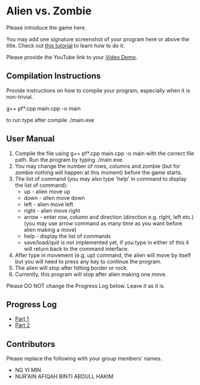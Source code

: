 # Alien vs. Zombie

Please introduce the game here.

You may add one signature screenshot of your program here or above the title. Check out [this tutorial](https://www.digitalocean.com/community/tutorials/markdown-markdown-images) to learn how to do it.

Please provide the YouTube link to your [Video Demo]([https://youtu.be/c01ivuqSbBc]).

## Compilation Instructions

Provide instructions on how to compile your program, especially when it is non-trivial.

g++ pf\*.cpp main.cpp -o main

to run type after compile ./main.exe

## User Manual

1. Compile the file using g++ pf\*.cpp main.cpp -o main with the correct file path. Run the program by typing ./main.exe.
2. You may change the number of rows, columns and zombie (but for zombie nothing will happen at this moment) before the game starts.
3. The list of command (you may also type 'help' in command to display the list of command):
    - up - alien move up
    - down - alien move down
    - left - alien move left
    - right - alien move right
    - arrow - enter row, column and direction (direction e.g. right, left etc.) (you may use arrow command as many time as you want before alien making a move)
    - help - display the list of commands
    - save/load/quit is not implemented yet, if you type in either of this it will return back to the command interface.
4. After type in movement (e.g. up) command, the alien will move by itself but you will need to press any key to continue the program.     
5. The alien will stop after hitting border or rock.
6. Currently, this program will stop after alien making one move.    

Please DO NOT change the Progress Log below. Leave it as it is.

## Progress Log

- [Part 1](PART1.md)
- [Part 2](PART2.md)

## Contributors

Please replace the following with your group members' names. 

- NG YI MIN
- NUR'AIN AFIQAH BINTI ABDULL HAKIM



